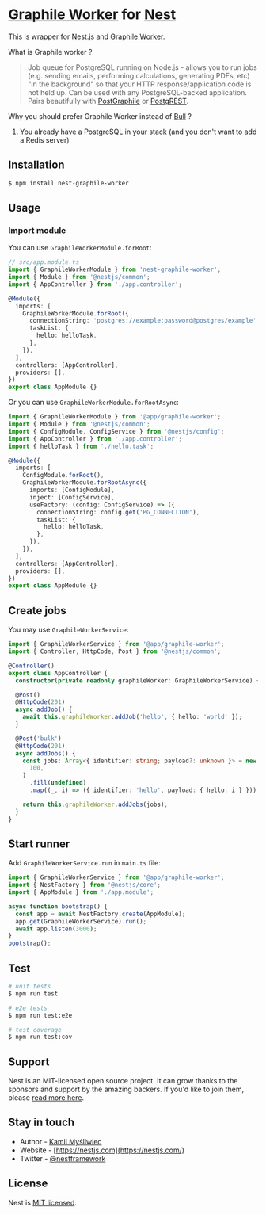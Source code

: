 # [Graphile Worker](https://github.com/graphile/worker) for [Nest](https://github.com/nestjs/nest)

This is wrapper for Nest.js and [Graphile Worker](https://github.com/graphile/worker).

What is Graphile worker ?

> Job queue for PostgreSQL running on Node.js - allows you to run jobs (e.g. sending emails, performing calculations, generating PDFs, etc) "in the background" so that your HTTP response/application code is not held up. Can be used with any PostgreSQL-backed application. Pairs beautifully with [PostGraphile](https://www.graphile.org/postgraphile/) or [PostgREST](http://postgrest.org/).

Why you should prefer Graphile Worker instead of [Bull](https://github.com/nestjs/bull) ?

1. You already have a PostgreSQL in your stack (and you don't want to add a Redis server)

## Installation

```bash
$ npm install nest-graphile-worker
```

## Usage

### Import module

You can use `GraphileWorkerModule.forRoot`:

```ts
// src/app.module.ts
import { GraphileWorkerModule } from 'nest-graphile-worker';
import { Module } from '@nestjs/common';
import { AppController } from './app.controller';

@Module({
  imports: [
    GraphileWorkerModule.forRoot({
      connectionString: 'postgres://example:password@postgres/example',
      taskList: {
        hello: helloTask,
      },
    }),
  ],
  controllers: [AppController],
  providers: [],
})
export class AppModule {}
```

Or you can use `GraphileWorkerModule.forRootAsync`:

```ts
import { GraphileWorkerModule } from '@app/graphile-worker';
import { Module } from '@nestjs/common';
import { ConfigModule, ConfigService } from '@nestjs/config';
import { AppController } from './app.controller';
import { helloTask } from './hello.task';

@Module({
  imports: [
    ConfigModule.forRoot(),
    GraphileWorkerModule.forRootAsync({
      imports: [ConfigModule],
      inject: [ConfigService],
      useFactory: (config: ConfigService) => ({
        connectionString: config.get('PG_CONNECTION'),
        taskList: {
          hello: helloTask,
        },
      }),
    }),
  ],
  controllers: [AppController],
  providers: [],
})
export class AppModule {}
```

## Create jobs

You may use `GraphileWorkerService`:

```ts
import { GraphileWorkerService } from '@app/graphile-worker';
import { Controller, HttpCode, Post } from '@nestjs/common';

@Controller()
export class AppController {
  constructor(private readonly graphileWorker: GraphileWorkerService) {}

  @Post()
  @HttpCode(201)
  async addJob() {
    await this.graphileWorker.addJob('hello', { hello: 'world' });
  }

  @Post('bulk')
  @HttpCode(201)
  async addJobs() {
    const jobs: Array<{ identifier: string; payload?: unknown }> = new Array(
      100,
    )
      .fill(undefined)
      .map((_, i) => ({ identifier: 'hello', payload: { hello: i } }));

    return this.graphileWorker.addJobs(jobs);
  }
}
```

## Start runner

Add `GraphileWorkerService.run` in `main.ts` file:

```ts
import { GraphileWorkerService } from '@app/graphile-worker';
import { NestFactory } from '@nestjs/core';
import { AppModule } from './app.module';

async function bootstrap() {
  const app = await NestFactory.create(AppModule);
  app.get(GraphileWorkerService).run();
  await app.listen(3000);
}
bootstrap();
```

## Test

```bash
# unit tests
$ npm run test

# e2e tests
$ npm run test:e2e

# test coverage
$ npm run test:cov
```

## Support

Nest is an MIT-licensed open source project. It can grow thanks to the sponsors and support by the amazing backers. If you'd like to join them, please [read more here](https://docs.nestjs.com/support).

## Stay in touch

- Author - [Kamil Myśliwiec](https://kamilmysliwiec.com)
- Website - [https://nestjs.com](https://nestjs.com/)
- Twitter - [@nestframework](https://twitter.com/nestframework)

## License

Nest is [MIT licensed](LICENSE).

